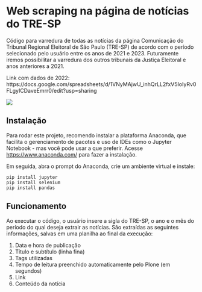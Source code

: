 <h1>Web scraping na página de notícias do TRE-SP</h1>
Código para varredura de todas as notícias da página Comunicação do Tribunal Regional Eleitoral de São Paulo (TRE-SP) de acordo com o período selecionado pelo usuário entre os anos de 2021 e 2023. Futuramente iremos possibilitar a varredura dos outros tribunais da Justiça Eleitoral e anos anteriores a 2021.
</p>
<p>
Link com dados de 2022: https://docs.google.com/spreadsheets/d/1VNyMAjwU_inhQrLL2fxV5IoIyRv0FLgyICDaveEmrr0/edit?usp=sharing
</p>
<img src="https://img.shields.io/badge/status-em%20desenvolvimento-green"</>
</p>
<h2>Instalação</h2>

Para rodar este projeto, recomendo instalar a plataforma Anaconda, que facilita o gerenciamento de pacotes e uso de IDEs como o Jupyter Notebook - mas você pode usar a que preferir. Acesse https://www.anaconda.com/ para fazer a instalação. 

Em seguida, abra o prompt do Anaconda, crie um ambiente virtual e instale: 

```
pip install jupyter
pip install selenium
pip install pandas

```

<h2>Funcionamento</h2>

Ao executar o código, o usuário insere a sigla do TRE-SP, o ano e o mês do período do qual deseja extrair as notícias. São extraídas as seguintes informações, salvas em uma planilha ao final da execução:

1. Data e hora de publicação
2. Título e subtítulo (linha fina)
2. Tags utilizadas
4. Tempo de leitura preenchido automaticamente pelo Plone (em segundos)
5. Link 
6. Conteúdo da notícia



